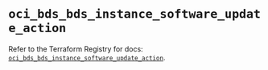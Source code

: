 # `oci_bds_bds_instance_software_update_action`

Refer to the Terraform Registry for docs: [`oci_bds_bds_instance_software_update_action`](https://registry.terraform.io/providers/hashicorp/oci/7.19.0/docs/resources/bds_bds_instance_software_update_action).
